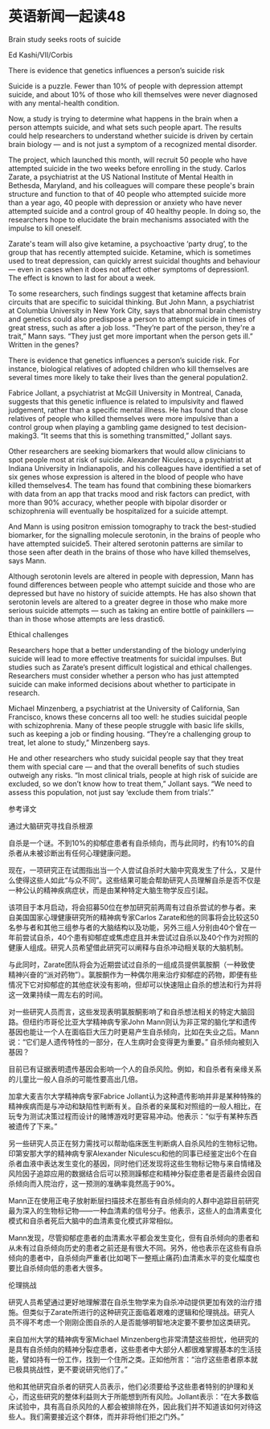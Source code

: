 # 英语新闻一起读48

‌Brain study seeks roots of suicide

Ed Kashi/VII/Corbis

There is evidence that genetics influences a person’s suicide risk

Suicide is a puzzle. Fewer than 10% of people with depression attempt suicide, and about 10% of those who kill themselves were never diagnosed with any mental-health condition.

Now, a study is trying to determine what happens in the brain when a person attempts suicide, and what sets such people apart. The results could help researchers to understand whether suicide is driven by certain brain biology — and is not just a symptom of a recognized mental disorder.

The project, which launched this month, will recruit 50 people who have attempted suicide in the two weeks before enrolling in the study. Carlos Zarate, a psychiatrist at the US National Institute of Mental Health in Bethesda, Maryland, and his colleagues will compare these people's brain structure and function to that of 40 people who attempted suicide more than a year ago, 40 people with depression or anxiety who have never attempted suicide and a control group of 40 healthy people. In doing so, the researchers hope to elucidate the brain mechanisms associated with the impulse to kill oneself.

Zarate's team will also give ketamine, a psychoactive ‘party drug’, to the group that has recently attempted suicide. Ketamine, which is sometimes used to treat depression, can quickly arrest suicidal thoughts and behaviour — even in cases when it does not affect other symptoms of depression1. The effect is known to last for about a week.

To some researchers, such findings suggest that ketamine affects brain circuits that are specific to suicidal thinking. But John Mann, a psychiatrist at Columbia University in New York City, says that abnormal brain chemistry and genetics could also predispose a person to attempt suicide in times of great stress, such as after a job loss. “They’re part of the person, they're a trait,” Mann says. “They just get more important when the person gets ill.”
Written in the genes?

There is evidence that genetics influences a person’s suicide risk. For instance, biological relatives of adopted children who kill themselves are several times more likely to take their lives than the general population2.

Fabrice Jollant, a psychiatrist at McGill University in Montreal, Canada, suggests that this genetic influence is related to impulsivity and flawed judgement, rather than a specific mental illness. He has found that close relatives of people who killed themselves were more impulsive than a control group when playing a gambling game designed to test decision-making3. “It seems that this is something transmitted,” Jollant says.

Other researchers are seeking biomarkers that would allow clinicians to spot people most at risk of suicide. Alexander Niculescu, a psychiatrist at Indiana University in Indianapolis, and his colleagues have identified a set of six genes whose expression is altered in the blood of people who have killed themselves4. The team has found that combining these biomarkers with data from an app that tracks mood and risk factors can predict, with more than 90% accuracy, whether people with bipolar disorder or schizophrenia will eventually be hospitalized for a suicide attempt.

And Mann is using positron emission tomography to track the best-studied biomarker, for the signalling molecule serotonin, in the brains of people who have attempted suicide5. Their altered serotonin patterns are similar to those seen after death in the brains of those who have killed themselves, says Mann.

Although serotonin levels are altered in people with depression, Mann has found differences between people who attempt suicide and those who are depressed but have no history of suicide attempts. He has also shown that serotonin levels are altered to a greater degree in those who make more serious suicide attempts — such as taking an entire bottle of painkillers — than in those whose attempts are less drastic6.

Ethical challenges

Researchers hope that a better understanding of the biology underlying suicide will lead to more effective treatments for suicidal impulses. But studies such as Zarate’s present difficult logistical and ethical challenges. Researchers must consider whether a person who has just attempted suicide can make informed decisions about whether to participate in research.

Michael Minzenberg, a psychiatrist at the University of California, San Francisco, knows these concerns all too well: he studies suicidal people with schizophrenia. Many of these people struggle with basic life skills, such as keeping a job or finding housing. “They’re a challenging group to treat, let alone to study,” Minzenberg says.

He and other researchers who study suicidal people say that they treat them with special care — and that the overall benefits of such studies outweigh any risks. “In most clinical trials, people at high risk of suicide are excluded, so we don’t know how to treat them,” Jollant says. “We need to assess this population, not just say ‘exclude them from trials’.”

参考译文

通过大脑研究寻找自杀根源

自杀是一个谜。不到10%的抑郁症患者有自杀倾向，而与此同时，约有10%的自杀者从未被诊断出有任何心理健康问题。

现在，一项研究正在试图指出当一个人尝试自杀时大脑中究竟发生了什么，又是什么使得这些人如此“与众不同”。这些结果可能会帮助研究人员理解自杀是否不仅是一种公认的精神疾病症状，而是由某种特定大脑生物学反应引起。 

该项目于本月启动，将会招募50位在参加研究前两周有过自杀尝试的参与者。来自美国国家心理健康研究所的精神病专家Carlos Zarate和他的同事将会比较这50名参与者和其他三组参与者的大脑结构以及功能，另外三组人分别由40个曾在一年前尝试自杀，40个患有抑郁症或焦虑症且并未尝试过自杀以及40个作为对照的健康人组成。研究人员希望借此研究可以阐释与自杀冲动相关联的大脑机制。

与此同时，Zarate团队将会为近期尝试过自杀的一组成员提供氯胺酮（一种致使精神兴奋的“派对药物”）。氯胺酮作为一种偶尔用来治疗抑郁症的药物，即便有些情况下它对抑郁症的其他症状没有影响，但却可以快速阻止自杀的想法和行为并将这一效果持续一周左右的时间。

对一些研究人员而言，这些发现表明氯胺酮影响了和自杀想法相关的特定大脑回路。但纽约市哥伦比亚大学精神病专家John Mann则认为非正常的脑化学和遗传基因也能让一个人在面临巨大压力时更易产生自杀倾向，比如在失业之后。Mann说：“它们是人遗传特性的一部分，在人生病时会变得更为重要。”
自杀倾向被刻入基因？

目前已有证据表明遗传基因会影响一个人的自杀风险。例如，和自杀者有亲缘关系的儿童比一般人自杀的可能性要高出几倍。

加拿大麦吉尔大学精神病专家Fabrice Jollant认为这种遗传影响并非是某种特殊的精神疾病而是与冲动和缺陷性判断有关。自杀者的亲属和对照组的一般人相比，在玩专为测试决策过程而设计的赌博游戏时更容易冲动。他表示：“似乎有某种东西被遗传了下来。”

另一些研究人员正在努力需找可以帮助临床医生判断病人自杀风险的生物标记物。印第安那大学的精神病专家Alexander Niculescu和他的同事已经鉴定出6个在自杀者血液中表达发生变化的基因，同时他们还发现将这些生物标记物与来自情绪及风险因子追踪应用的数据结合后可以预测躁郁症和精神分裂症患者是否最终会因自杀倾向而入院治疗，这一预测的准确率竟然高于90%。

Mann正在使用正电子放射断层扫描技术在那些有自杀倾向的人群中追踪目前研究最为深入的生物标记物——一种血清素的信号分子。他表示，这些人的血清素变化模式和自杀者死后大脑中的血清素变化模式非常相似。

Mann发现，尽管抑郁症患者的血清素水平都会发生变化，但有自杀倾向的患者和从未有过自杀倾向历史的患者之前还是有很大不同。另外，他也表示在这些有自杀倾向的患者中，自杀倾向严重者(比如喝下一整瓶止痛药)血清素水平的变化幅度也要比自杀倾向低的患者大很多。

伦理挑战

研究人员希望通过更好地理解潜在自杀生物学来为自杀冲动提供更加有效的治疗措施。但类似于Zarate所进行的这种研究正面临着艰难的逻辑和伦理挑战。研究人员不得不考虑一个刚刚企图自杀的人是否能够明智地决定要不要参加这类研究。

来自加州大学的精神病专家Michael Minzenberg也非常清楚这些担忧，他研究的是具有自杀倾向的精神分裂症患者，这些患者中大部分人都很难掌握基本的生活技能，譬如持有一份工作，找到一个住所之类。正如他所言：“治疗这些患者原本就已极具挑战性，更不要说研究他们了。”

他和其他研究自杀者的研究人员表示，他们必须要给予这些患者特别的护理和关心，而这些研究的整体利益则大于所能想到所有风险。Jollant表示：“在大多数临床试验中，具有高自杀风险的人都会被排除在外，因此我们并不知道该如何对待这些人。我们需要接近这个群体，而并非将他们拒之门外。”